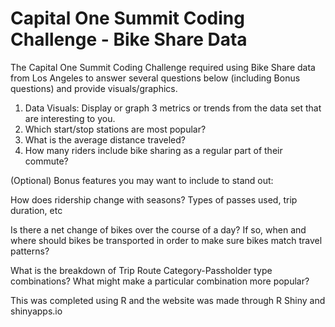 # Capital One Summit Coding Challenge - Bike Share Data
The Capital One Summit Coding Challenge required using Bike Share data from Los Angeles to answer 
several questions below (including Bonus questions) and provide visuals/graphics.

1. Data Visuals: Display or graph 3 metrics or trends from the data set that are interesting to you.
2. Which start/stop stations are most popular?
3. What is the average distance traveled?
4. How many riders include bike sharing as a regular part of their commute?

(Optional) Bonus features you may want to include to stand out:

How does ridership change with seasons? Types of passes used, trip duration, etc

Is there a net change of bikes over the course of a day? If so, when and
where should bikes be transported in order to make sure bikes match travel patterns?

What is the breakdown of Trip Route Category-Passholder type combinations? What might make a particular combination more popular?

This was completed using R and the website was made through R Shiny and shinyapps.io
